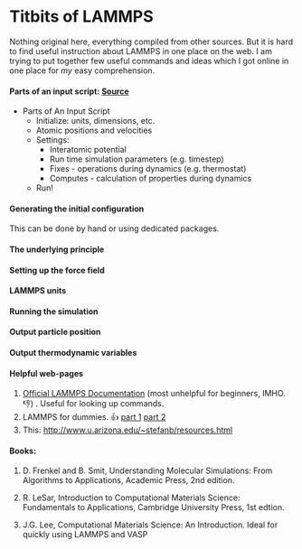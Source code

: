 # Titbits of LAMMPS
Nothing original here, everything compiled from other sources. But it is hard to find
useful instruction about LAMMPS in one place on the web. I am trying to put together 
few useful commands and ideas which I got online in one place for *my* easy comprehension.

#### Parts of an input script: [Source](http://www.u.arizona.edu/~stefanb/Files/HPCTutorials/MD-lammps-Final.pdf)
* Parts of An Input Script
  * Initialize: units, dimensions, etc.
  * Atomic positions and velocities
  * Settings:
    * Interatomic potential
    * Run time simulation parameters (e.g. timestep)
    * Fixes - operations during dynamics (e.g. thermostat)
    * Computes - calculation of properties during dynamics
  * Run!

#### Generating the initial configuration

This can be done by hand or using dedicated packages.

#### The underlying principle

#### Setting up the force field 

#### LAMMPS units 

#### Running the simulation  

#### Output particle position 

#### Output thermodynamic variables 

#### Helpful web-pages 
1. [Official LAMMPS Documentation](http://lammps.sandia.gov/doc/Manual.html) (most unhelpful for beginners, IMHO. :-1:) . Useful for looking up commands.
2. LAMMPS for dummies. :+1:
[part 1](http://wp.df.uba.ar/gebi/wp-content/uploads/sites/9/2016/06/lammps.pdf)
[part 2](http://wp.df.uba.ar/gebi/wp-content/uploads/sites/9/2016/06/ferlammps.pdf)
3. This: http://www.u.arizona.edu/~stefanb/resources.html

#### Books:
1. D. Frenkel and B. Smit, Understanding Molecular Simulations: From  Algorithms to Applications, Academic Press, 2nd edition. 

2. R. LeSar, Introduction to Computational Materials Science: Fundamentals to Applications, Cambridge University Press, 1st edtion. 

3. J.G. Lee, Computational Materials Science: An Introduction. Ideal for quickly using LAMMPS and VASP
